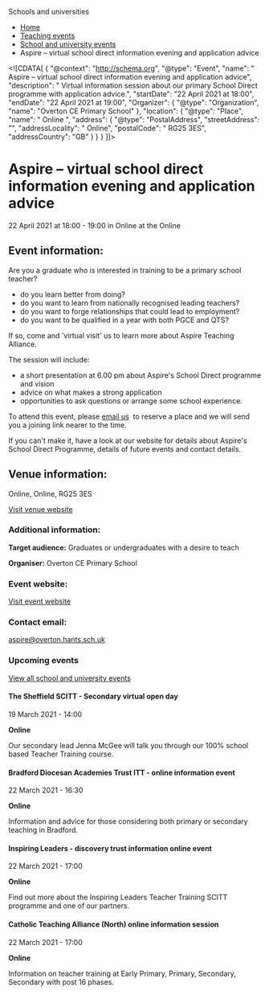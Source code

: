 Schools and universities

*   [Home](/)
*   [Teaching events](/teaching-events)
*   [School and university events](/teaching-events/training-provider-events)
*   Aspire – virtual school direct information evening and application advice

<!\[CDATA\[ { "@context": "http://schema.org", "@type": "Event", "name": " Aspire – virtual school direct information evening and application advice", "description": " Virtual information session about our primary School Direct programme with application advice.", "startDate": "22 April 2021 at 18:00", "endDate": "22 April 2021 at 19:00", "Organizer": { "@type": "Organization", "name": "Overton CE Primary School" }, "location": { "@type": "Place", "name": " Online ", "address": { "@type": "PostalAddress", "streetAddress": "", "addressLocality": " Online", "postalCode": " RG25 3ES", "addressCountry": "GB" } } } \]\]>

Aspire – virtual school direct information evening and application advice
=========================================================================

22 April 2021 at 18:00 - 19:00 in Online at the Online

Event information:
------------------

Are you a graduate who is interested in training to be a primary school teacher?

*   do you learn better from doing?
*   do you want to learn from nationally recognised leading teachers?
*   do you want to forge relationships that could lead to employment?
*   do you want to be qualified in a year with both PGCE and QTS?

If so, come and 'virtual visit' us to learn more about Aspire Teaching Alliance.

The session will include:

*   a short presentation at 6.00 pm about Aspire's School Direct programme and vision
*   advice on what makes a strong application
*   opportunities to ask questions or arrange some school experience. 

To attend this event, please [email us](mailto:aspire@overton.hants.sch.uk)  to reserve a place and we will send you a joining link nearer to the time.

If you can't make it, have a look at our website for details about Aspire's School Direct Programme, details of future events and contact details.

Venue information:
------------------

Online, Online, RG25 3ES

[Visit venue website](https://www.overtonprimary.co.uk/ "Online")

### Additional information:

**Target audience:** Graduates or undergraduates with a desire to teach

**Organiser:** Overton CE Primary School

### Event website:

[Visit event website](https://www.overtonprimary.co.uk/initial-teacher-training)

### Contact email:

[aspire@overton.hants.sch.uk](mailto:aspire@overton.hants.sch.uk)

### Upcoming events

[View all school and university events](/teaching-events/training-provider-events)

[](/teaching-events/training-provider-events/210319-the-sheffield-scitt-secondary-virtual-open-day)

#### The Sheffield SCITT - Secondary virtual open day

19 March 2021 - 14:00

**Online**

Our secondary lead Jenna McGee will talk you through our 100% school based Teacher Training course.

[](/teaching-events/training-provider-events/210322-bradford-diocesan-academies-trust-itt-online-information-event)

#### Bradford Diocesan Academies Trust ITT - online information event

22 March 2021 - 16:30

**Online**

Information and advice for those considering both primary or secondary teaching in Bradford.

[](/teaching-events/training-provider-events/210322-inspiring-leaders-discovery-trust-information-online-event)

#### Inspiring Leaders - discovery trust information online event

22 March 2021 - 17:00

**Online**

Find out more about the Inspiring Leaders Teacher Training SCITT programme and one of our partners.

[](/teaching-events/training-provider-events/210322-catholic-teaching-alliance-north-online-information-session)

#### Catholic Teaching Alliance (North) online information session

22 March 2021 - 17:00

**Online**

Information on teacher training at Early Primary, Primary, Secondary, Secondary with post 16 phases.